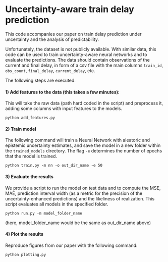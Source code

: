 # Uncertainty-aware train delay prediction

This code accompanies our paper on train delay prediction under uncertainty and the analysis of predictability.

Unfortunately, the dataset is not publicly available. With similar data, this code can be used to train uncertainty-aware neural networks and to evaluate the predictions. The data should contain observations of the current and final delay, in form of a csv file with the main columns `train_id`, `obs_count`, `final_delay`, `current_delay`, etc.

The following steps are executed:

#### 1) Add features to the data (this takes a few minutes): 

This will take the raw data (path hard coded in the script) and preprocess it, adding some columns with input features to the models.
```
python add_features.py
```

#### 2) Train model

The following command will train a Neural Network with aleatoric and epistemic uncertainty estimates, and save the model in a new folder within the `trained_models` directory. The flag `-e` determines the number of epochs that the model is trained.
```
python train.py -m nn -o out_dir_name -e 50
```

#### 3) Evaluate the results

We provide a script to run the model on test data and to compute the MSE, MAE, prediction interval width (as a metric for the precision of the uncertainty-enhanced predictions) and the likeliness of realization. This script evaluates all models in the specified folder.

```
python run.py -m model_folder_name
```

(here, model_folder_name would be the same as out_dir_name above)

#### 4) Plot the results

Reproduce figures from our paper with the following command:
```
python plotting.py
```
